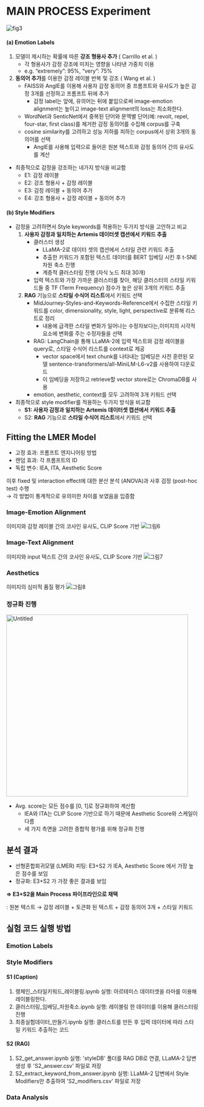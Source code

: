 # MAIN PROCESS Experiment
![fig3](https://github.com/AnT-Prompirit/Experiment/assets/77625287/20a25a71-d19a-469e-aef3-6563cb384ba9)

#### (a) Emotion Labels
1. 모델이 제시하는 확률에 따른 **강조 형용사 추가** ( Carrillo et al. )
    - 각 형용사가 감정 강조에 미치는 영향을 나타낸 가중치 이용
    - e.g. “extremely”: 95%, “very”: 75%
2. **동의어 추가**를 이용한 감정 레이블 반복 및 강조 ( Wang et al. )
    - FAISS와 AnglE를 이용해 사용자 감정 동의어 중 프롬프트와 유사도가 높은 감정 3개를 선정하고 프롬프트 뒤에 추가
        - 감정 label는 앞에, 유의어는 뒤에 붙임으로써 image-emotion alignment는 높이고 image-text alignment의 loss는 최소화한다.
    - WordNet과 SenticNet에서 중복된 단어와 문맥별 단어(예: revolt, repel, four-star, first class)를 제거한 감정 동의어를 수집해 corpus를 구축
    - cosine similarity를 고려하고 성능 저하를 피하는 corpus에서 상위 3개의 동의어를 선택
        - AnglE를 사용해 입력으로 들어온 원본 텍스트와 감정 동의어 간의 유사도를 계산
- 최종적으로 감정을 강조하는 네가지 방식을 비교함
    - E1: 감정 레이블
    - E2: 강조 형용사 + 감정 레이블
    - E3: 감정 레이블 + 동의어 추가
    - E4: 강조 형용사 + 감정 레이블 + 동의어 추가

#### (b) Style Modifiers

- 감정을 고려하면서 Style keywords를 적용하는 두가지 방식을 고안하고 비교
    1. **사용자 감정과 일치하는 Artemis 데이터셋 캡션에서 키워드 추출**
        - 클러스터 생성
            - LLaMA-2로 데이터 셋의 캡션에서 스타일 관련 키워드 추출
            - 추출한 키워드가 포함된 텍스트 데이터를 BERT 임베딩 시킨 후 t-SNE 차원 축소 진행
            - 계층적 클러스터링 진행 (자식 노드 최대 30개)
        - 입력 텍스트와 가장 가까운 클러스터를 찾아, 해당 클러스터의 스타일 키워드들 중 TF (Term Frequency) 점수가 높은 상위 3개의 키워드 추출
    2. **RAG** 기능으로 **스타일 수식어 리스트**에서 키워드 선택
        - MidJourney-Styles-and-Keywords-Reference에서 수집한 스타일 키워드를 color, dimensionality, style, light, perspective로 분류해 리스트로 정리
            - 내용에 급격한 스타일 변화가 일어나는 수정자보다는,이미지의 시각적 요소에 변화를 주는 수정자들을 선택
        - RAG: LangChain을 통해 LLaMA-2에 입력 텍스트와 감정 레이블을 query로, 스타일 수식어 리스트를 context로 제공
            - vector space에서 text chunk를 나타내는 임베딩은 사전 훈련된 모델 sentence-transformers/all-MiniLM-L6-v2를 사용하여 다운로드
            - 이 임베딩을 저장하고 retrieve할 vector store로는 ChromaDB를 사용
        - emotion, aesthetic, context를 모두 고려하여 3개 키워드 선택
- 최종적으로 style modifier를 적용하는 두가지 방식을 비교함
    - **S1: 사용자 감정과 일치하는 Artemis 데이터셋 캡션에서 키워드 추출**
    - S2: **RAG** 기능으로 **스타일 수식어 리스트**에서 키워드 선택

## Fitting the LMER Model
  - 고정 효과: 프롬프트 엔지니어링 방법
  - 랜덤 효과: 각 프롬프트의 ID
  - 독립 변수: IEA, ITA, Aesthetic Score

이후 fixed 및 interaction effect에 대한 분산 분석 (ANOVA)과 사후 검정 (post-hoc test) 수행  
    → 각 방법이 통계적으로 유의미한 차이를 보였음을 입증함
  
### Image-Emotion Alignment 
이미지와 감정 레이블 간의 코사인 유사도, CLIP Score 기반
![그림6](https://github.com/AnT-Prompirit/Experiment/assets/77625287/8be4616f-7790-4b41-ad68-7b3c135c3195)

### Image-Text Alignment 
이미지와 input 텍스트 간의 코사인 유사도, CLIP Score 기반
![그림7](https://github.com/AnT-Prompirit/Experiment/assets/77625287/8636c6ba-c9d2-4ec9-9021-bfd2f0d17084)

### Aesthetics
이미지의 심미적 품질 평가
![그림8](https://github.com/AnT-Prompirit/Experiment/assets/77625287/904c616d-0cf1-48b7-9d22-3b40b2b69d51)

### 정규화 진행
<img width="477" alt="Untitled" src="https://github.com/AnT-Prompirit/Experiment/assets/77625287/3c89e34a-5074-47ea-a71b-3b5461667ff0">

- Avg. score는 모든 점수를 [0, 1]로 정규화하여 계산함
    - IEA와 ITA는 CLIP Score 기반으로 하기 때문에 Aesthetic Score와 스케일이 다름
    - 세 가지 측면을 고려한 종합적 평가를 위해 정규화 진행

## 분석 결과

- 선형혼합회귀모델 (LMER) 피팅: E3+S2 가 IEA, Aesthetic Score 에서 가장 높은 점수를 보임
- 정규화: E3+﻿S2 가 가장 좋은 결과를 보임

**⇒ E3+﻿S2을 Main Process 파이프라인으로 채택**

: 원본 텍스트 → 감정 레이블 + 토큰화 된 텍스트 + 감정 동의어 3개 + 스타일 키워드

## 실험 코드 실행 방법
### Emotion Labels
### Style Modifiers
#### S1 (Caption)
1. 랭체인_스타일키워드_레이블링.ipynb 실행: 아르테미스 데이터셋을 라마를 이용해 레이블링한다.
2. 클러스터링_임베딩_차원축소.ipynb 실행: 레이블링 한 데이터를 이용해 클러스터링 진행
3. 최종실험데이터_만들기.ipynb 실행: 클러스트를 만든 후 입력 데이터에 따라 스타일 키워드 추출하는 코드
#### S2 (RAG)
1. S2_get_answer.ipynb 실행: 'styleDB' 폴더를 RAG DB로 연결, LLaMA-2 답변 생성 후 'S2_answer.csv' 파일로 저장
2. S2_extract_keyword_from_answer.ipynb 실행: LLaMA-2 답변에서 Style Modifiers만 추출하여 'S2_modifiers.csv' 파일로 저장
### Data Analysis
